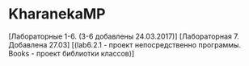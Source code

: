 # KharanekaMP
[Лабораторные 1-6. (3-6 добавлены 24.03.2017)] 
[Лабораторная 7. Добавлена 27.03] 
[(lab6.2.1 - проект непосредственно программы. Books - проект библиотки классов)]
